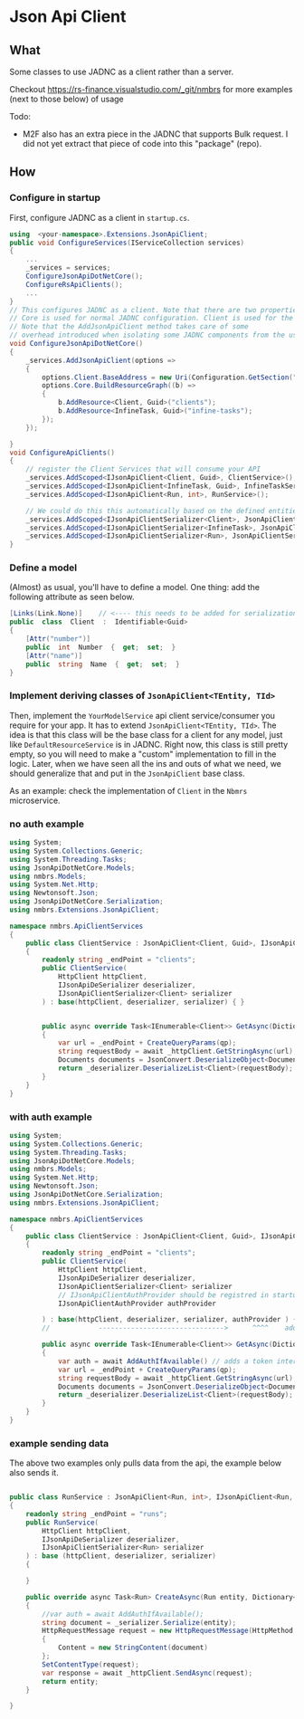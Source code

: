 # Json Api Client

##  What
Some classes to use JADNC as a client rather than a server. 

Checkout https://rs-finance.visualstudio.com/_git/nmbrs for more examples (next to those below) of usage

Todo: 
* M2F also has an extra piece in the JADNC that supports Bulk request. I did not yet extract that piece of code into this "package" (repo).
## How


### Configure in startup
First, configure JADNC as a client in `startup.cs`.
```c#
using  <your-namespace>.Extensions.JsonApiClient;
public void ConfigureServices(IServiceCollection services)
{
    ...
    _services = services;
    ConfigureJsonApiDotNetCore();
    ConfigureRsApiClients();
    ...
}
// This configures JADNC as a client. Note that there are two properties on the `options` object: core and client.
// Core is used for normal JADNC configuration. Client is used for the client (in this case we're setting a api root adres).
// Note that the AddJsonApiClient method takes care of some 
// overhead introduced when isolating some JADNC components from the usual environment in which it is used (see comments ScopedService provider file).
void ConfigureJsonApiDotNetCore()
{
    _services.AddJsonApiClient(options =>
    {
        options.Client.BaseAddress = new Uri(Configuration.GetSection("YourJadncApiTargetUrl").Value);
        options.Core.BuildResourceGraph((b) =>
        {
            b.AddResource<Client, Guid>("clients");
            b.AddResource<InfineTask, Guid>("infine-tasks");
        });
    });

}
void ConfigureApiClients()
{
    // register the Client Services that will consume your API
    _services.AddScoped<IJsonApiClient<Client, Guid>, ClientService>();
    _services.AddScoped<IJsonApiClient<InfineTask, Guid>, InfineTaskService>();
    _services.AddScoped<IJsonApiClient<Run, int>, RunService>();

    // We could do this this automatically based on the defined entities in the JANDC resource graph.
    _services.AddScoped<IJsonApiClientSerializer<Client>, JsonApiClientSerializer<Client>>();
    _services.AddScoped<IJsonApiClientSerializer<InfineTask>, JsonApiClientSerializer<InfineTask>>();
    _services.AddScoped<IJsonApiClientSerializer<Run>, JsonApiClientSerializer<Run>>();
}
```
### Define a model
(Almost) as usual, you'll have to define a model. One thing: add the following attribute as seen below.
```c#
[Links(Link.None)]    // <---- this needs to be added for serialization to work, ie when sending JA data to your api.
public  class  Client  :  Identifiable<Guid>  
{    
    [Attr("number")]  
    public  int  Number  {  get;  set;  }  
    [Attr("name")]  
    public  string  Name  {  get;  set;  }  
}
```



### Implement deriving classes of `JsonApiClient<TEntity, TId>`

Then, implement the `YourModelService`  api client service/consumer you require for your app. It has to extend `JsonApiClient<TEntity, TId>`.  The idea is that this class will be the base class for a client for any model, just like `DefaultResourceService` is in JADNC.  Right now, this class is still pretty empty, so you will need to make a "custom" implementation to fill in the logic. Later, when we have seen all the ins and outs of what we need, we should  generalize that and put in the `JsonApiClient` base class.

As an example: check the implementation of `Client` in the `Nbmrs` microservice.

### no auth example
```c#
using System;
using System.Collections.Generic;
using System.Threading.Tasks;
using JsonApiDotNetCore.Models;
using nmbrs.Models;
using System.Net.Http;
using Newtonsoft.Json;
using JsonApiDotNetCore.Serialization;
using nmbrs.Extensions.JsonApiClient;

namespace nmbrs.ApiClientServices
{
    public class ClientService : JsonApiClient<Client, Guid>, IJsonApiClient<Client, Guid>
    {
        readonly string _endPoint = "clients";
        public ClientService(
            HttpClient httpClient,
            IJsonApiDeSerializer deserializer,
            IJsonApiClientSerializer<Client> serializer
        ) : base(httpClient, deserializer, serializer) { }


        public async override Task<IEnumerable<Client>> GetAsync(Dictionary<string, string> qp = null)
        {
            var url = _endPoint + CreateQueryParams(qp); 
            string requestBody = await _httpClient.GetStringAsync(url);
            Documents documents = JsonConvert.DeserializeObject<Documents>(requestBody);
            return _deserializer.DeserializeList<Client>(requestBody);
        }
    }
}

```

### with auth example
```c#
using System;
using System.Collections.Generic;
using System.Threading.Tasks;
using JsonApiDotNetCore.Models;
using nmbrs.Models;
using System.Net.Http;
using Newtonsoft.Json;
using JsonApiDotNetCore.Serialization;
using nmbrs.Extensions.JsonApiClient;

namespace nmbrs.ApiClientServices
{
    public class ClientService : JsonApiClient<Client, Guid>, IJsonApiClient<Client, Guid>
    {
        readonly string _endPoint = "clients";
        public ClientService(
            HttpClient httpClient,
            IJsonApiDeSerializer deserializer,
            IJsonApiClientSerializer<Client> serializer
            // IJsonApiClientAuthProvider should be registred in startup. You can eg use the DaemonAuthProvider or UserAuthProvider as defined in m2f project.
            IJsonApiClientAuthProvider authProvider 

        ) : base(httpClient, deserializer, serializer, authProvider ) { }
        //            ------------------------------->      ^^^^    add this here

        public async override Task<IEnumerable<Client>> GetAsync(Dictionary<string, string> qp = null)
        {
            var auth = await AddAuthIfAvailable() // adds a token internally to the request sent out.
            var url = _endPoint + CreateQueryParams(qp); 
            string requestBody = await _httpClient.GetStringAsync(url);
            Documents documents = JsonConvert.DeserializeObject<Documents>(requestBody);
            return _deserializer.DeserializeList<Client>(requestBody);
        }
    }
}

```

### example sending data
The above two examples only pulls data from the api, the example below also sends it.
```c#

public class RunService : JsonApiClient<Run, int>, IJsonApiClient<Run, int>
{  
    readonly string _endPoint = "runs";
    public RunService(
        HttpClient httpClient,
        IJsonApiDeSerializer deserializer,
        IJsonApiClientSerializer<Run> serializer
    ) : base (httpClient, deserializer, serializer)
    {

    }

    public override async Task<Run> CreateAsync(Run entity, Dictionary<string, string> qp = null)
    {
        //var auth = await AddAuthIfAvailable();
        string document = _serializer.Serialize(entity);
        HttpRequestMessage request = new HttpRequestMessage(HttpMethod.Post, _endPoint)
        {
            Content = new StringContent(document)
        };
        SetContentType(request);
        var response = await _httpClient.SendAsync(request);
        return entity;
    }

}
```





